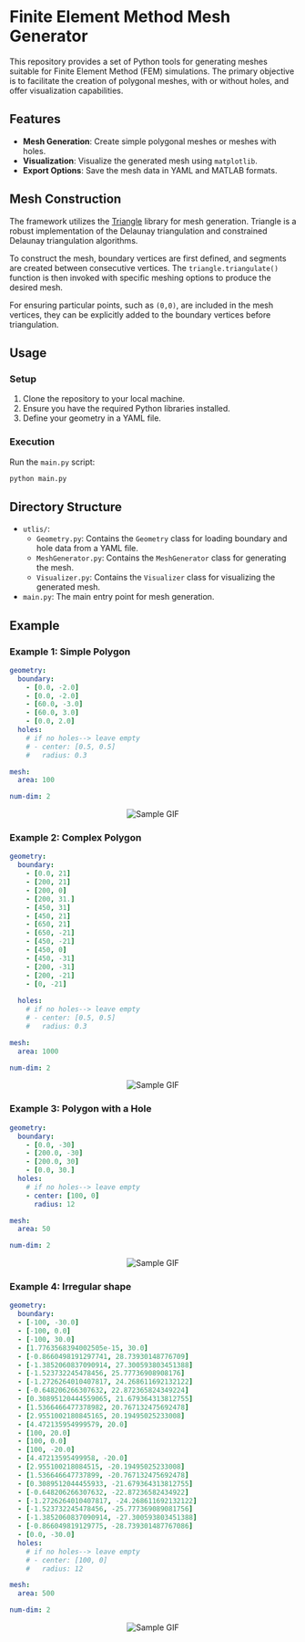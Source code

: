 # Finite Element Method Mesh Generator

This repository provides a set of Python tools for generating meshes suitable for Finite Element Method (FEM) simulations. The primary objective is to facilitate the creation of polygonal meshes, with or without holes, and offer visualization capabilities.

## Features
- **Mesh Generation**: Create simple polygonal meshes or meshes with holes.
- **Visualization**: Visualize the generated mesh using `matplotlib`.
- **Export Options**: Save the mesh data in YAML and MATLAB formats.

## Mesh Construction

The framework utilizes the [Triangle](https://www.cs.cmu.edu/~quake/triangle.html) library for mesh generation. Triangle is a robust implementation of the Delaunay triangulation and constrained Delaunay triangulation algorithms. 

To construct the mesh, boundary vertices are first defined, and segments are created between consecutive vertices. The `triangle.triangulate()` function is then invoked with specific meshing options to produce the desired mesh. 

For ensuring particular points, such as `(0,0)`, are included in the mesh vertices, they can be explicitly added to the boundary vertices before triangulation.

## Usage
### Setup
1. Clone the repository to your local machine.
2. Ensure you have the required Python libraries installed.
3. Define your geometry in a YAML file.

### Execution
Run the `main.py` script:
```bash
python main.py
```


## Directory Structure

- `utlis/`:
  - `Geometry.py`: Contains the `Geometry` class for loading boundary and hole data from a YAML file.
  - `MeshGenerator.py`: Contains the `MeshGenerator` class for generating the mesh.
  - `Visualizer.py`: Contains the `Visualizer` class for visualizing the generated mesh.
- `main.py`: The main entry point for mesh generation.

## Example

### Example 1: Simple Polygon
```yaml
geometry:
  boundary:
    - [0.0, -2.0]
    - [0.0, -2.0]
    - [60.0, -3.0]
    - [60.0, 3.0]
    - [0.0, 2.0]
  holes:
    # if no holes--> leave empty
    # - center: [0.5, 0.5]
    #   radius: 0.3

mesh:
  area: 100

num-dim: 2
```

<div style="text-align: center">
    <img src="./Problem1/mesh_config.png" alt="Sample GIF" width="600*1.4" height="480*1.4">
</div>

### Example 2: Complex Polygon
```yaml
geometry:
  boundary:
    - [0.0, 21]
    - [200, 21]
    - [200, 0]
    - [200, 31.]
    - [450, 31]
    - [450, 21]
    - [650, 21]
    - [650, -21]
    - [450, -21]
    - [450, 0]
    - [450, -31]
    - [200, -31]
    - [200, -21]
    - [0, -21]
    
  holes:
    # if no holes--> leave empty
    # - center: [0.5, 0.5]
    #   radius: 0.3

mesh:
  area: 1000

num-dim: 2
```

<div style="text-align: center">
    <img src="./Problem2/mesh_config.png" alt="Sample GIF" width="600*1.5" height="480*1.5">
</div>

### Example 3: Polygon with a Hole
```yaml
geometry:
  boundary:
    - [0.0, -30]
    - [200.0, -30]
    - [200.0, 30]
    - [0.0, 30.]
  holes:
    # if no holes--> leave empty
    - center: [100, 0]
      radius: 12

mesh:
  area: 50

num-dim: 2
```

<div style="text-align: center">
    <img src="./Problem3/mesh_config.png" alt="Sample GIF" width="600*1.1" height="480*1.1">
</div>

### Example 4: Irregular shape
```yaml
geometry:
  boundary:
  - [-100, -30.0]
  - [-100, 0.0]
  - [-100, 30.0]
  - [1.7763568394002505e-15, 30.0]
  - [-0.8660498191297741, 28.73930148776709]
  - [-1.3852060837090914, 27.300593803451388]
  - [-1.523732245478456, 25.77736908908176]
  - [-1.2726264010407817, 24.268611692132122]
  - [-0.648206266307632, 22.872365824349224]
  - [0.30895120444559065, 21.679364313812755]
  - [1.5366466477378982, 20.767132475692478]
  - [2.9551002180845165, 20.19495025233008]
  - [4.472135954999579, 20.0]
  - [100, 20.0]
  - [100, 0.0]
  - [100, -20.0]
  - [4.47213595499958, -20.0]
  - [2.955100218084515, -20.19495025233008]
  - [1.536646647737899, -20.767132475692478]
  - [0.3089512044455933, -21.679364313812755]
  - [-0.648206266307632, -22.87236582434922]
  - [-1.2726264010407817, -24.268611692132122]
  - [-1.523732245478456, -25.777369089081756]
  - [-1.3852060837090914, -27.300593803451388]
  - [-0.866049819129775, -28.739301487767086]
  - [0.0, -30.0]
  holes:
    # if no holes--> leave empty
    # - center: [100, 0]
    #   radius: 12

mesh:
  area: 500

num-dim: 2
```

<div style="text-align: center">
    <img src="./Problem4/mesh_config.png" alt="Sample GIF" width="600*1.2" height="480*1.2">
</div>



